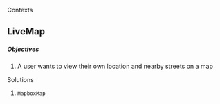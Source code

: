 Contexts

## LiveMap

##### Objectives

1. A user wants to view their own location and nearby streets on a map

Solutions

1. `MapboxMap`

